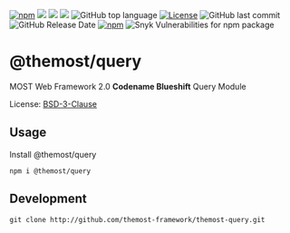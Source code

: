 [![npm](https://img.shields.io/npm/v/@themost%2Fquery.svg)](https://www.npmjs.com/package/@themost%2Fquery)
![](https://img.shields.io/david/themost-framework/themost?path=modules%2F%40themost%2Fquery) ![](https://img.shields.io/david/peer/themost-framework/themost?path=modules%2F%40themost%2Fquery)
![](https://img.shields.io/david/dev/themost-framework/themost?path=modules%2F%40themost%2Fquery)
![GitHub top language](https://img.shields.io/github/languages/top/themost-framework/themost)
[![License](https://img.shields.io/npm/l/@themost/query)](https://github.com/themost-framework/themost/blob/master/LICENSE)
![GitHub last commit](https://img.shields.io/github/last-commit/themost-framework/themost)
![GitHub Release Date](https://img.shields.io/github/release-date/themost-framework/themost)
[![npm](https://img.shields.io/npm/dw/@themost/data)](https://www.npmjs.com/package/@themost%2Fquery)
![Snyk Vulnerabilities for npm package](https://img.shields.io/snyk/vulnerabilities/npm/@themost/query)

# @themost/query
MOST Web Framework 2.0 **Codename Blueshift** Query Module


License: [BSD-3-Clause](https://github.com/themost-framework/themost-query/blob/master/LICENSE)

## Usage

Install @themost/query

    npm i @themost/query

## Development

    git clone http://github.com/themost-framework/themost-query.git